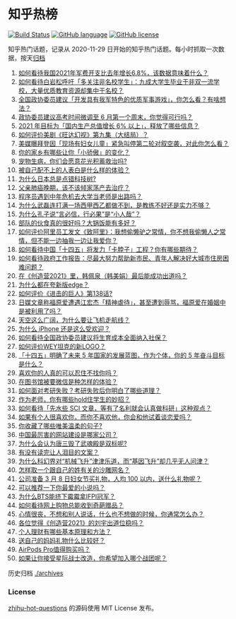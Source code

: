# 知乎热榜
[![Build Status](https://github.com/ToWeLong/zhihu-hot-questions/workflows/CI/badge.svg)](https://github.com/ToWeLong/zhihu-hot-questions/actions)
[![GitHub language](https://img.shields.io/badge/language-golang-orange.svg)](https://golang.org/)
[![GitHub license](https://img.shields.io/github/license/ToWeLong/zhihu-hot-questions)](https://github.com/ToWeLong/zhihu-hot-questions/blob/main/LICENSE)

知乎热门话题，记录从 2020-11-29 日开始的知乎热门话题。每小时抓取一次数据，按天[归档](./archives)

<!-- BEGIN -->

1. [如何看待我国2021年军费开支比去年增长6.8%，该数据意味着什么？](https://www.zhihu.com/question/447716140)
1. [如何看待白岩松呼吁「多关注非名校学生」：九成大学生毕业于非双一流学校，大量优质教育资源却集中于名校？](https://www.zhihu.com/question/447502298)
1. [全国政协委员建议「开发具有我军特色的优质军事游戏」，你怎么看？有啥想法？](https://www.zhihu.com/question/447713024)
1. [政协委员建议高考时间微调至 6 月第一个周末，你觉得可行吗？](https://www.zhihu.com/question/447599285)
1. [2021 年目标为「国内生产总值增长 6% 以上」，释放了哪些信息？](https://www.zhihu.com/question/447676515)
1. [如何评价美剧《旺达幻视》第九集（大结局）？](https://www.zhihu.com/question/446803617)
1. [美媒曝拜登因「现场有妇女儿童」紧急叫停第二轮对叙空袭，对此你怎么看？](https://www.zhihu.com/question/447793558)
1. [你的家乡有哪些让你「小骄傲」的变化？](https://www.zhihu.com/question/447184809)
1. [宠物生病，你们会愿意花光积蓄救治吗?](https://www.zhihu.com/question/425005227)
1. [被自己配不上的人表白是什么样的体验？](https://www.zhihu.com/question/28398875)
1. [为什么日本总是点错科技树?](https://www.zhihu.com/question/327279221)
1. [父亲肺癌晚期，该不该倾家荡产去治疗？](https://www.zhihu.com/question/446433748)
1. [程序员遇到中年危机去大学当老师是出路吗？](https://www.zhihu.com/question/447469652)
1. [为什么武磊连打满一场西甲西乙都做不到，是教练不好还是实力不够？](https://www.zhihu.com/question/445369676)
1. [为什么孔子说“言必信，行必果”是“小人哉”？](https://www.zhihu.com/question/447456514)
1. [部队的伙食真的很好吗？大锅饭能有多好？](https://www.zhihu.com/question/441827814)
1. [如何评价阿里员工发文《致阿里》：我想偷懒驴之常情，你不想我偷懒人之常情，但不能一边抽我一边让我爱你？](https://www.zhihu.com/question/447760592)
1. [如何看待中国「十四五」将发力「卡脖子」工程？你有哪些期待？](https://www.zhihu.com/question/447374901)
1. [如何看待政府工作报告：尽最大努力帮助新市民、青年人解决好大城市住房困难问题？](https://www.zhihu.com/question/447683130)
1. [在《创造营2021》里，韩佩泉（韩美娟）最后能成功出道吗？](https://www.zhihu.com/question/446747728)
1. [为什么都在夸新版edge？](https://www.zhihu.com/question/385302999)
1. [如何评价《进击的巨人》第138话?](https://www.zhihu.com/question/447831579)
1. [日媒文章称福原爱遭遇江宏杰「精神虐待」，甚至遭到辱骂，福原爱在婚姻中是被利用了吗？](https://www.zhihu.com/question/447558400)
1. [天空这么广阔，为什么要让飞机走航线？](https://www.zhihu.com/question/47230743)
1. [为什么 iPhone 还是这么受欢迎？](https://www.zhihu.com/question/430965272)
1. [如何看待全国政协委员建议将生育成本全面纳入社保？](https://www.zhihu.com/question/447719402)
1. [如何评价WEY坦克的新LOGO？](https://www.zhihu.com/question/447693450)
1. [「十四五」明确了未来 5 年国家的发展蓝图，作为个体，你的 5 年奋斗目标是什么？](https://www.zhihu.com/question/447189057)
1. [喜欢你的人真的可以忍住不找你吗？](https://www.zhihu.com/question/433052807)
1. [在图书馆被要微信是种怎样的体验？](https://www.zhihu.com/question/363156843)
1. [如何面对考研失败？考研失败后你明白了哪些道理？](https://www.zhihu.com/question/447520725)
1. [作为老师，你有哪些hold住学生的妙招？](https://www.zhihu.com/question/364314856)
1. [如何看待「先水些 SCI 文章，等有了名利就会认真做科研」这种观点？](https://www.zhihu.com/question/447208754)
1. [如果有个人很喜欢你，而你不喜欢他，你会和他试着谈恋爱吗？](https://www.zhihu.com/question/446463502)
1. [你收藏了哪些唯美温柔的句子?](https://www.zhihu.com/question/431471827)
1. [中国最厉害的网站建设是哪家公司？](https://www.zhihu.com/question/22810354)
1. [为什么会认为唐三毁了武魂殿是双标呢?](https://www.zhihu.com/question/447122036)
1. [有没有读完让人泪目的文案？](https://www.zhihu.com/question/440718782)
1. [为什么科幻界对“机械飞升”津津乐道，而“基因飞升”却几乎无人问津？](https://www.zhihu.com/question/441417478)
1. [怎样取一个跟自己的姓有关的沙雕网名？](https://www.zhihu.com/question/447273744)
1. [公司准备 3 月 8 日妇女节买礼物，人均 100 以内，送什么礼物呢？](https://www.zhihu.com/question/445284756)
1. [可以推荐一下你最爱的小说吗？](https://www.zhihu.com/question/421140236)
1. [为什么BTS能挤下霉霉拿IFPI冠军？](https://www.zhihu.com/question/447662670)
1. [如何看待网上购物总能收到奇葩赠品？](https://www.zhihu.com/question/447749467)
1. [心情很丧，不想和别人说话，什么也不想做的时候，你通常怎么办？](https://www.zhihu.com/question/441728050)
1. [各位觉得《创造营2021》的刘宇出道位稳吗？](https://www.zhihu.com/question/447579155)
1. [个人理财有哪些基本原理和方法？](https://www.zhihu.com/question/19575803)
1. [送自己的妈妈礼物什么比较好？](https://www.zhihu.com/question/38987408)
1. [AirPods Pro值得购买吗？](https://www.zhihu.com/question/352991503)
1. [如果让你接受星际战士改造，你希望加入哪个战团呢？](https://www.zhihu.com/question/447312970)

<!-- END -->

历史归档 [./archives](./archives)


### License
[zhihu-hot-questions](https://github.com/towelong/zhihu-hot-questions) 的源码使用 MIT License 发布。